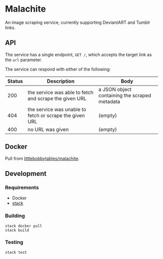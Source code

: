 # Malachite

An image scraping service, currently supporting
DeviantART and Tumblr links.

## API

The service has a single endpoint, `GET /`, which accepts
the target link as the `url` parameter.

The service can respond with either of the following:

| Status | Description | Body |
| --- | --- | --- |
| 200 | the service was able to fetch and scrape the given URL | a JSON object containing the scraped metadata |
| 404 | the service was unable to fetch or scrape the given URL | (empty) |
| 400 | no URL was given | (empty) |

## Docker

Pull from [littlebobbytables/malachite](https://hub.docker.com/r/littlebobbytables/malachite/).

## Development

### Requirements

* Docker
* [stack](https://github.com/commercialhaskell/stack)

### Building

```
stack docker pull
stack build
```

### Testing

```
stack test
```
